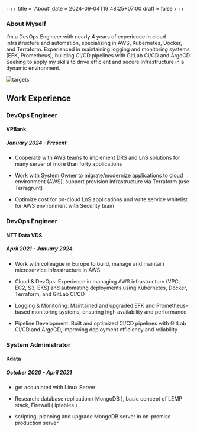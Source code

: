 +++
title = 'About'
date = 2024-09-04T19:48:25+07:00
draft = false
+++

### About Myself

I’m a DevOps Engineer with nearly 4 years of experience in cloud infrastructure and automation, specializing in AWS, Kubernetes, Docker, and Terraform. Experienced in maintaining logging and monitoring systems (EFK, Prometheus), building CI/CD pipelines with GitLab CI/CD and ArgoCD. Seeking to apply my skills to drive efficient and secure infrastructure in a dynamic environment.

![targets](/img/profile/computer.gif)

## Work Experience

### DevOps Engineer

#### VPBank

##### January 2024 - Present

- Cooperate with AWS teams to implement DRS and LnS solutions for many server of more than forty applications

- Work with System Owner to migrate/modernize applications to cloud environment (AWS), support provision infrastructure via Terraform (use Terragrunt)

- Optimize cost for on-cloud LnS applications and write service whitelist for AWS environment with Security team

### DevOps Engineer

#### NTT Data VDS

##### April 2021 - January 2024

- Work with colleague in Europe to build, manage and maintain microservice infrastructure in AWS

- Cloud & DevOps: Experience in managing AWS infrastructure (VPC, EC2, S3, EKS) and automating deployments using Kubernetes, Docker, Terraform, and GitLab CI/CD

- Logging & Monitoring: Maintained and upgraded EFK and Prometheus-based monitoring systems, ensuring high availability and performance

- Pipeline Development: Built and optimized CI/CD pipelines with GitLab CI/CD and ArgoCD, improving deployment efficiency and reliability

### System Administrator

#### Kdata

##### October 2020 - April 2021

- get acquainted with Linux Server

- Research: database replication ( MongoDB ), basic concept of LEMP stack, Firewall ( iptables )

- scripting, planning and upgrade MongoDB server in on-premise production server